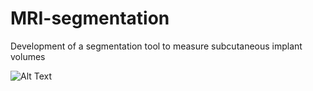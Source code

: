# MRI-segmentation
Development of a segmentation tool to measure subcutaneous implant volumes





![Alt Text](https://media.giphy.com/media/LFpslzxtwqt1yPJgJu/giphy.gif)
